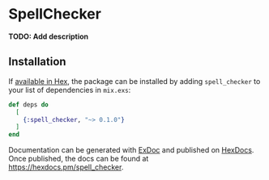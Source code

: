 # SpellChecker

**TODO: Add description**

## Installation

If [available in Hex](https://hex.pm/docs/publish), the package can be installed
by adding `spell_checker` to your list of dependencies in `mix.exs`:

```elixir
def deps do
  [
    {:spell_checker, "~> 0.1.0"}
  ]
end
```

Documentation can be generated with [ExDoc](https://github.com/elixir-lang/ex_doc)
and published on [HexDocs](https://hexdocs.pm). Once published, the docs can
be found at <https://hexdocs.pm/spell_checker>.

